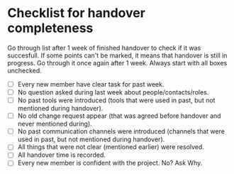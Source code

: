 
# Checklist for handover completeness

Go through list after 1 week of finished handover to check if it was succesfull. If some points can't be marked, it means that handover is still in progress. Go through it once again after 1 week. Always start with all boxes unchecked.

- [ ] Every new member have clear task for past week.
- [ ] No question asked during last week about people/contacts/roles.
- [ ] No past tools were introduced (tools that were used in past, but not mentioned during handover).
- [ ] No old change request appear (that was agreed before handover and never mentioned during).
- [ ] No past communication channels were introduced (channels that were used in past, but not mentioned during handover).
- [ ] All things that were not clear (mentioned earlier) were resolved.
- [ ] All handover time is recorded.
- [ ] Every new member is confident with the project. No? Ask Why.
